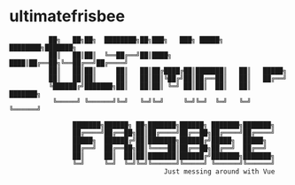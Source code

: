 # ultimatefrisbee
                                                                                                      
              ██╗   ██╗██╗  ████████╗██╗███╗   ███╗ █████╗ ████████╗███████╗
              ██║   ██║██║  ╚══██╔══╝██║████╗ ████║██╔══██╗╚══██╔══╝██╔════╝
              ██║   ██║██║     ██║   ██║██╔████╔██║███████║   ██║   █████╗  
              ██║   ██║██║     ██║   ██║██║╚██╔╝██║██╔══██║   ██║   ██╔══╝  
              ╚██████╔╝███████╗██║   ██║██║ ╚═╝ ██║██║  ██║   ██║   ███████╗
               ╚═════╝ ╚══════╝╚═╝   ╚═╝╚═╝     ╚═╝╚═╝  ╚═╝   ╚═╝   ╚══════╝
                                                              
                    ███████╗██████╗ ██╗███████╗██████╗ ███████╗███████╗           
                    ██╔════╝██╔══██╗██║██╔════╝██╔══██╗██╔════╝██╔════╝           
                    █████╗  ██████╔╝██║███████╗██████╔╝█████╗  █████╗             
                    ██╔══╝  ██╔══██╗██║╚════██║██╔══██╗██╔══╝  ██╔══╝             
                    ██║     ██║  ██║██║███████║██████╔╝███████╗███████╗           
                    ╚═╝     ╚═╝  ╚═╝╚═╝╚══════╝╚═════╝ ╚══════╝╚══════╝       
                                           Just messing around with Vue
